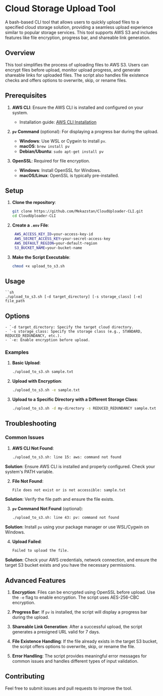 # Cloud Storage Upload Tool

A bash-based CLI tool that allows users to quickly upload files to a specified cloud storage solution, providing a seamless upload experience similar to popular storage services. This tool supports AWS S3 and includes features like file encryption, progress bar, and shareable link generation.

## Overview

This tool simplifies the process of uploading files to AWS S3. Users can encrypt files before upload, monitor upload progress, and generate shareable links for uploaded files. The script also handles file existence checks and offers options to overwrite, skip, or rename files.

## Prerequisites

1. **AWS CLI**: Ensure the AWS CLI is installed and configured on your system.
   - Installation guide: [AWS CLI Installation](https://docs.aws.amazon.com/cli/latest/userguide/getting-started-install.html)
   
2. **`pv` Command** (optional): For displaying a progress bar during the upload.
   - **Windows**: Use WSL or Cygwin to install `pv`.
   - **macOS**: `brew install pv`
   - **Debian/Ubuntu**: `sudo apt-get install pv`

3. **OpenSSL**: Required for file encryption.
   - **Windows**: Install OpenSSL for Windows.
   - **macOS/Linux**: OpenSSL is typically pre-installed.

## Setup

1. **Clone the repository**:
   ```sh
   git clone https://github.com/Mekazstan/CloudUploader-CLI.git
   cd CloudUploader-CLI

2. **Create a `.env` File**: 
   ```sh
    AWS_ACCESS_KEY_ID=your-access-key-id
    AWS_SECRET_ACCESS_KEY=your-secret-access-key
    AWS_DEFAULT_REGION=your-default-region
    S3_BUCKET_NAME=your-bucket-name

3. **Make the Script Executable**: 
   ```sh
   chmod +x upload_to_s3.sh

## Usage

    ``sh
    ./upload_to_s3.sh [-d target_directory] [-s storage_class] [-e] file_path


## Options
    - `-d target_directory: Specify the target cloud directory.
    - `-s storage_class: Specify the storage class (e.g., STANDARD, REDUCED_REDUNDANCY, etc.).
    - `-e: Enable encryption before upload.

### Examples

1. **Basic Upload**:
   ```sh
   ./upload_to_s3.sh sample.txt

2. **Upload with Encryption**:
   ```sh
   ./upload_to_s3.sh -e sample.txt

3. **Upload to a Specific Directory with a Different Storage Class**:
   ```sh
   ./upload_to_s3.sh -d my-directory -s REDUCED_REDUNDANCY sample.txt

## Troubleshooting

### Common Issues

1. **AWS CLI Not Found**:
    ```sh
    ./upload_to_s3.sh: line 15: aws: command not found
**Solution**: Ensure AWS CLI is installed and properly configured. Check your system's PATH variable.

2. **File Not Found**:
    ```sh
    File does not exist or is not accessible: sample.txt
**Solution**: Verify the file path and ensure the file exists.

3. **`pv` Command Not Found** (optional):
    ```sh
    ./upload_to_s3.sh: line 43: pv: command not found
**Solution**: Install `pv` using your package manager or use WSL/Cygwin on Windows.

4. **Upload Failed**:
    ```sh
    Failed to upload the file.
**Solution**: Check your AWS credentials, network connection, and ensure the target S3 bucket exists and you have the necessary permissions.

## Advanced Features

1. **Encryption**:
   Files can be encrypted using OpenSSL before upload. Use the `-e` flag to enable encryption. The script uses AES-256-CBC encryption.

2. **Progress Bar**:
   If `pv` is installed, the script will display a progress bar during the upload.

3. **Shareable Link Generation**:
   After a successful upload, the script generates a presigned URL valid for 7 days.

4. **File Existence Handling**:
   If the file already exists in the target S3 bucket, the script offers options to overwrite, skip, or rename the file.

5. **Error Handling**:
   The script provides meaningful error messages for common issues and handles different types of input validation.

## Contributing

Feel free to submit issues and pull requests to improve the tool.
